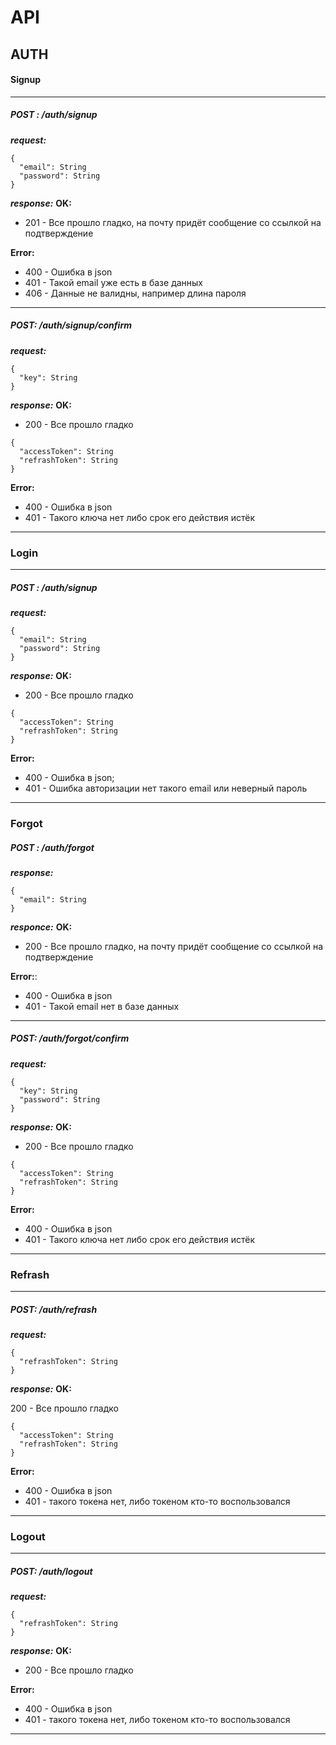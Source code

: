 # API
## AUTH

#### Signup
---
##### __POST__ : /auth/signup
___request:___

```
{
  "email": String
  "password": String
}
```
___response:___
__OK:__

- 201 - Все прошло гладко, на почту придёт сообщение со ссылкой на подтверждение

__Error:__
- 400 - Ошибка в json
- 401 - Такой email уже есть в базе данных
- 406 - Данные не валидны, например  длина пароля

---
##### __POST__: /auth/signup/confirm
___request:___
```
{
  "key": String
}
```
___response:___
__OK:__

- 200 - Все прошло гладко

```
{
  "accessToken": String
  "refrashToken": String
}
```
__Error:__

- 400 - Ошибка в json
- 401 - Такого ключа нет либо срок его действия истёк

---

### Login
---
##### __POST__ : /auth/signup
___request:___

```
{
  "email": String
  "password": String
}
```

___response:___
__OK:__

- 200 - Все прошло гладко

```
{
  "accessToken": String
  "refrashToken": String
}
```
__Error:__

- 400 - Ошибка в json;
- 401 - Ошибка авторизации нет такого email или неверный пароль

---

### Forgot

##### __POST__ : /auth/forgot
___response:___
```
{
  "email": String
}
```
___responce:___
__OK:__

- 200 - Все прошло гладко, на почту придёт сообщение со ссылкой на подтверждение

__Error:__:

- 400 - Ошибка в json
- 401 - Такой email нет в базе данных

---
##### __POST__: /auth/forgot/confirm
___request:___
```
{
  "key": String
  "password": String
}
```
___response:___
__OK:__

- 200 - Все прошло гладко

```
{
  "accessToken": String
  "refrashToken": String
}
```
__Error:__

- 400 - Ошибка в json
- 401 - Такого ключа нет либо срок его действия истёк

---

### Refrash
---
##### __POST__: /auth/refrash
___request:___
```
{
  "refrashToken": String
}
```
___response:___
__OK:__

200 - Все прошло гладко

```
{
  "accessToken": String
  "refrashToken": String
}
```

__Error:__

- 400 - Ошибка в json
- 401 - такого токена нет, либо токеном кто-то воспользовался 

---

### Logout
---
##### __POST__: /auth/logout
___request:___
```
{
  "refrashToken": String
}
```
___response:___
__OK:__ 

- 200 - Все прошло гладко

__Error:__

- 400 - Ошибка в json
- 401 - такого токена нет, либо токеном кто-то воспользовался

---
